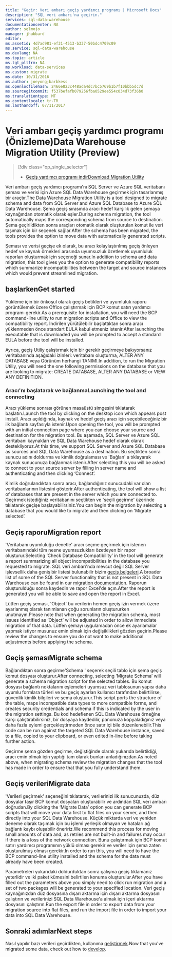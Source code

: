 ```yaml
---
title: "Geçir: Veri ambarı geçiş yardımcı programı | Microsoft Docs"
description: "SQL veri ambarı'na geçirin."
services: sql-data-warehouse
documentationcenter: NA
author: sqlmojo
manager: jhubbard
editor: 
ms.assetid: 4d7ad981-ef31-4513-b337-50bdc4709c09
ms.service: sql-data-warehouse
ms.devlang: NA
ms.topic: article
ms.tgt_pltfrm: NA
ms.workload: data-services
ms.custom: migrate
ms.date: 10/31/2016
ms.author: joeyong;barbkess
ms.openlocfilehash: 2466e823c448ada4dc7bc5769b1b7f10bbb5dc7d
ms.sourcegitcommit: f537befafb079256fba0529ee554c034d73f36b0
ms.translationtype: MT
ms.contentlocale: tr-TR
ms.lasthandoff: 07/11/2017
---
```

# <a name="data-warehouse-migration-utility-preview"></a><span data-ttu-id="1fa0f-103">Veri ambarı geçiş yardımcı programı (Önizleme)</span><span class="sxs-lookup"><span data-stu-id="1fa0f-103">Data Warehouse Migration Utility (Preview)</span></span>
> [!div class="op_single_selector"]
> * <span data-ttu-id="1fa0f-104">[Geçiş yardımcı programı indir][Download Migration Utility]</span><span class="sxs-lookup"><span data-stu-id="1fa0f-104">[Download Migration Utility][Download Migration Utility]</span></span>
> 
> 

<span data-ttu-id="1fa0f-105">Veri ambarı geçiş yardımcı programı'nı SQL Server ve Azure SQL veritabanı şeması ve verisi için Azure SQL Data Warehouse geçirmek için tasarlanmış bir araçtır.</span><span class="sxs-lookup"><span data-stu-id="1fa0f-105">The Data Warehouse Migration Utility is a tool designed to migrate schema and data from SQL Server and Azure SQL Database to Azure SQL Data Warehouse.</span></span> <span data-ttu-id="1fa0f-106">Şema geçiş sırasında aracı hedef karşılık gelen şemaya kaynağından otomatik olarak eşler.</span><span class="sxs-lookup"><span data-stu-id="1fa0f-106">During schema migration, the tool automatically maps the corresponding schema from source to destination.</span></span> <span data-ttu-id="1fa0f-107">Şema geçirildikten sonra araçları otomatik olarak oluşturulan komut ile veri taşımak için bir seçenek sağlar.</span><span class="sxs-lookup"><span data-stu-id="1fa0f-107">After the schema has been migrated, the tools provides the option to move data with automatically generated scripts.</span></span>

<span data-ttu-id="1fa0f-108">Şeması ve verisi geçişe ek olarak, bu aracı kolaylaştırılmış geçiş önleyen hedef ve kaynak örnekleri arasında uyumsuzluk özetlemek uyumluluk raporları oluşturmak için seçeneği sunar.</span><span class="sxs-lookup"><span data-stu-id="1fa0f-108">In addition to schema and data migration, this tool gives you the option to generate compatibility reports which summarize incompatibilities between the target and source instances which would prevent streamlined migration.</span></span>

## <a name="get-started"></a><span data-ttu-id="1fa0f-109">başlarken</span><span class="sxs-lookup"><span data-stu-id="1fa0f-109">Get started</span></span>
<span data-ttu-id="1fa0f-110">Yükleme için bir önkoşul olarak geçiş betikleri ve uyumluluk raporu görüntülemek üzere Office çalıştırmak için BCP komut satırı yardımcı programı gerekir.</span><span class="sxs-lookup"><span data-stu-id="1fa0f-110">As a prerequisite for installation, you will need the BCP command-line utility to run migration scripts and Office to view the compatibility report.</span></span> <span data-ttu-id="1fa0f-111">İndirilen yürütülebilir başlattıktan sonra aracı yüklenmeden önce standart EULA kabul etmeniz istenir.</span><span class="sxs-lookup"><span data-stu-id="1fa0f-111">After launching the executable that is downloaded you will be prompted to accept a standard EULA before the tool will be installed.</span></span>

<span data-ttu-id="1fa0f-112">Ayrıca, geçiş Utiliy çalıştırmak için bir gerekir geçirmeye bakıyorsanız veritabanında aşağıdaki izinleri: veritabanı oluşturma, ALTER ANY DATABASE veya Görünüm herhangi TANIMI.</span><span class="sxs-lookup"><span data-stu-id="1fa0f-112">In addition, to run the Migration Utiliy, you will need the one following permissions on the database that you are looking to migrate: CREATE DATABASE, ALTER ANY DATABASE or VIEW ANY DEFINITION.</span></span>

### <a name="launching-the-tool-and-connecting"></a><span data-ttu-id="1fa0f-113">Aracı'nı başlatarak ve bağlanma</span><span class="sxs-lookup"><span data-stu-id="1fa0f-113">Launching the tool and connecting</span></span>
<span data-ttu-id="1fa0f-114">Aracı yükleme sonrası görünen masaüstü simgesini tıklatarak başlatın.</span><span class="sxs-lookup"><span data-stu-id="1fa0f-114">Launch the tool by clicking on the desktop icon which appears post install.</span></span> <span data-ttu-id="1fa0f-115">Aracı açıldığında, kaynak ve hedef geçiş aracı için seçebileceğiniz bir ilk bağlantı sayfasıyla istenir.</span><span class="sxs-lookup"><span data-stu-id="1fa0f-115">Upon opening the tool, you will be prompted with an initial connection page where you can choose your source and destination for the migration tool.</span></span> <span data-ttu-id="1fa0f-116">Bu aşamada, SQL Server ve Azure SQL veritabanı kaynakları ve SQL Data Warehouse hedef olarak olarak destekliyoruz.</span><span class="sxs-lookup"><span data-stu-id="1fa0f-116">At this time, we support SQL Server and Azure SQL Database as sources and SQL Data Warehouse as a destination.</span></span> <span data-ttu-id="1fa0f-117">Bu seçtikten sonra sunucu adını doldurma ve kimlik doğrulaması ve 'Bağlan' a tıklayarak kaynak sunucunuza bağlanmak istenir.</span><span class="sxs-lookup"><span data-stu-id="1fa0f-117">After selecting this you will be asked to connect to your source server by filling in server name and authenticating and then clicking ‘Connect’.</span></span>

<span data-ttu-id="1fa0f-118">Kimlik doğrulandıktan sonra aracı, bağlandığınız sunucudaki var olan veritabanlarının listesini gösterir.</span><span class="sxs-lookup"><span data-stu-id="1fa0f-118">After authenticating, the tool will show a list of databases that are present in the server which you are connected to.</span></span> <span data-ttu-id="1fa0f-119">Geçirmek istediğiniz veritabanını seçtikten ve 'seçili geçirme' üzerinde tıklatarak geçişe başlayabilirsiniz.</span><span class="sxs-lookup"><span data-stu-id="1fa0f-119">You can begin the migration by selecting a database that you would like to migrate and then clicking on ‘Migrate selected’.</span></span>

## <a name="migration-report"></a><span data-ttu-id="1fa0f-120">Geçiş raporu</span><span class="sxs-lookup"><span data-stu-id="1fa0f-120">Migration report</span></span>
<span data-ttu-id="1fa0f-121">'Veritabanı uyumluluğu denetle' aracı seçme geçirmek için istenen veritabanındaki tüm nesne uyumsuzlukları özetleyen bir rapor oluşturur.</span><span class="sxs-lookup"><span data-stu-id="1fa0f-121">Selecting ‘Check Database Compatibility’ in the tool will generate a report summarizing all object incompatibilities in the database you requested to migrate.</span></span> <span data-ttu-id="1fa0f-122">SQL veri ambarı'nda mevcut değil SQL Server işlevsellik daha geniş bir listesi bulunabilir bizim [geçiş belgeleri][migration documentation].</span><span class="sxs-lookup"><span data-stu-id="1fa0f-122">A broader list of some of the SQL Server functionality that is not present in SQL Data Warehouse can be found in our [migration documentation][migration documentation].</span></span> <span data-ttu-id="1fa0f-123">Raporun oluşturulduğu sonra kaydedin ve rapor Excel'de açın.</span><span class="sxs-lookup"><span data-stu-id="1fa0f-123">After the report is generated you will be able to save and open the report in Excel.</span></span>

<span data-ttu-id="1fa0f-124">Lütfen geçiş şeması, 'Object' bu verilerin hemen geçiş izin vermek üzere ayarlanmış olarak tanımlanan çoğu sorunların oluştururken unutmayın.</span><span class="sxs-lookup"><span data-stu-id="1fa0f-124">Please note that when generating the migration schema, most issues identified as ‘Object’ will be adjusted in order to allow immediate migration of that data.</span></span> <span data-ttu-id="1fa0f-125">Lütfen şemayı uygulamadan önce ek ayarlamalar yapmak istiyor musunuz emin olmak için değişiklikleri gözden geçirin.</span><span class="sxs-lookup"><span data-stu-id="1fa0f-125">Please review the changes to ensure you do not want to make additional adjustments before applying the schema.</span></span>

## <a name="migrate-schema"></a><span data-ttu-id="1fa0f-126">Geçiş şeması</span><span class="sxs-lookup"><span data-stu-id="1fa0f-126">Migrate schema</span></span>
<span data-ttu-id="1fa0f-127">Bağlandıktan sonra geçirme'Schema ' seçerek seçili tablo için şema geçiş komut dosyası oluşturur.</span><span class="sxs-lookup"><span data-stu-id="1fa0f-127">After connecting, selecting ‘Migrate Schema’ will generate a schema migration script for the selected tables.</span></span> <span data-ttu-id="1fa0f-128">Bu komut dosyası bağlantı noktalarını eşlemeleri uyumsuz veri tablosunun yapısı daha uyumlu formlara türleri ve bu geçiş ayarları kullanıcı tarafından belirtilirse, güvenlik kimlik bilgileri ve şema oluşturur.</span><span class="sxs-lookup"><span data-stu-id="1fa0f-128">This script ports the structure of the table, maps incompatible data types to more compatible forms, and creates security credentials and schema if this is indicated by the user in the migration settings.</span></span> <span data-ttu-id="1fa0f-129">Bu kod hedeflenen SQL Data Warehouse örneğine karşı çalıştırabilirsiniz, bir dosyaya kaydedilir, panonuza kopyaladığınız veya daha fazla eylemi gerçekleştirmeden önce satır içi bile düzenlenebilir.</span><span class="sxs-lookup"><span data-stu-id="1fa0f-129">This code can be run against the targeted SQL Data Warehouse instance, saved to a file, copied to your clipboard, or even edited in-line before taking further action.</span></span>  

<span data-ttu-id="1fa0f-130">Geçirme şema gözden geçirme, değiştiğinde olarak yukarıda belirtildiği, aracı emin olmak için yaptığı tam olarak bunları anladığınızdan.</span><span class="sxs-lookup"><span data-stu-id="1fa0f-130">As noted above, when migrating schema review the migration changes that the tool has made in order to ensure that that you fully understand them.</span></span>  

## <a name="migrate-data"></a><span data-ttu-id="1fa0f-131">Geçiş verileri</span><span class="sxs-lookup"><span data-stu-id="1fa0f-131">Migrate data</span></span>
<span data-ttu-id="1fa0f-132">'Verileri geçirmek' seçeneğini tıklatarak, verilerinizi ilk sunucunuzda, düz dosyalar taşır BCP komut dosyaları oluşturabilir ve ardından SQL veri ambarı doğrudan.</span><span class="sxs-lookup"><span data-stu-id="1fa0f-132">By clicking the ‘Migrate Data’ option you can generate BCP scripts that will move your data first to flat files on your server, and then directly into your SQL Data Warehouse.</span></span> <span data-ttu-id="1fa0f-133">Küçük miktarda veri ve yeniden deneme olarak taşımak için bu işlemi yerleşik olmayan ve hataları ağ bağlantı kaybı oluşabilir öneririz.</span><span class="sxs-lookup"><span data-stu-id="1fa0f-133">We recommend this process for moving small amounts of data and, as retries are not built-in and failures may occur if there is a loss of the network connection.</span></span> <span data-ttu-id="1fa0f-134">Bunu çalıştırmak için BCP komut satırı yardımcı programının yüklü olması gerekir ve veriler için şema zaten oluşturulmuş olması gerekir.</span><span class="sxs-lookup"><span data-stu-id="1fa0f-134">In order to run this, you will need to have the BCP command-line utility installed and the schema for the data must already have been created.</span></span>

<span data-ttu-id="1fa0f-135">Parametreleri yukarıdaki doldurduktan sonra çalışma geçiş tıklamanız yeterlidir ve iki paket kümesini belirtilen konuma oluşturulur.</span><span class="sxs-lookup"><span data-stu-id="1fa0f-135">After you have filled out the parameters above you simply need to click run migration and a set of two packages will be generated to your specified location.</span></span> <span data-ttu-id="1fa0f-136">Veri geçiş kaynağınızdan düz dosyasına dışarı aktarma için dışarı aktarma dosyasını çalıştırın ve verilerinizi SQL Data Warehouse'a almak için içeri aktarma dosyasını çalıştırın.</span><span class="sxs-lookup"><span data-stu-id="1fa0f-136">Run the export file in order to export data from your migration source into flat files, and run the import file in order to import your data into SQL Data Warehouse.</span></span>

## <a name="next-steps"></a><span data-ttu-id="1fa0f-137">Sonraki adımlar</span><span class="sxs-lookup"><span data-stu-id="1fa0f-137">Next steps</span></span>
<span data-ttu-id="1fa0f-138">Nasıl yapılır bazı verileri geçirdikten, kullanıma [geliştirmek][develop].</span><span class="sxs-lookup"><span data-stu-id="1fa0f-138">Now that you've migrated some data, check out how to [develop][develop].</span></span>

<!--Image references-->

<!--Article references-->
[migration documentation]: sql-data-warehouse-overview-migrate.md
[develop]: sql-data-warehouse-overview-develop.md

<!--Other Web references--> 
[Download Migration Utility]: https://migrhoststorage.blob.core.windows.net/sqldwsample/DataWarehouseMigrationUtility.zip
